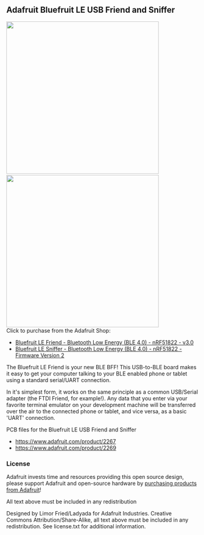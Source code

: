 ## Adafruit Bluefruit LE USB Friend and Sniffer
<a href="http://www.adafruit.com/products/2267"><img src="assets/2267.jpg?raw=true" width="400px"></a>&nbsp; <a href="http://www.adafruit.com/products/2269"><img src="assets/2269.jpg?raw=true" width="400px"></a><br />
Click to purchase from the Adafruit Shop:
- [Bluefruit LE Friend - Bluetooth Low Energy (BLE 4.0) - nRF51822 - v3.0](https://www.adafruit.com/product/2267)
- [Bluefruit LE Sniffer - Bluetooth Low Energy (BLE 4.0) - nRF51822 - Firmware Version 2](https://www.adafruit.com/product/2269)

The Bluefruit LE Friend is your new BLE BFF! This USB-to-BLE board makes it easy to get your computer talking to your BLE enabled phone or tablet using a standard serial/UART connection.

In it's simplest form, it works on the same principle as a common USB/Serial adapter (the FTDI Friend, for example!). Any data that you enter via your favorite terminal emulator on your development machine will be transferred over the air to the connected phone or tablet, and vice versa, as a basic 'UART' connection.

PCB files for the Bluefruit LE USB Friend and Sniffer
- https://www.adafruit.com/product/2267
- https://www.adafruit.com/product/2269

### License

Adafruit invests time and resources providing this open source design, please support Adafruit and open-source hardware by [purchasing products from Adafruit](https://www.adafruit.com)!

All text above must be included in any redistribution

Designed by Limor Fried/Ladyada for Adafruit Industries.
Creative Commons Attribution/Share-Alike, all text above must be included in any redistribution. 
See license.txt for additional information.
